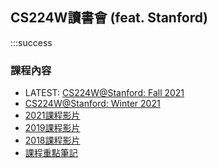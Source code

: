 ## CS224W讀書會 (feat. Stanford)

:::success
### 課程內容
- LATEST: [CS224W@Stanford: Fall 2021](http://web.stanford.edu/class/cs224w/)
- [CS224W@Stanford: Winter 2021](http://snap.stanford.edu/class/cs224w-2020/)
- [2021課程影片](https://www.youtube.com/playlist?list=PLoROMvodv4rPLKxIpqhjhPgdQy7imNkDn)
- [2019課程影片](https://www.youtube.com/playlist?list=PL1OaWjIc3zJ4xhom40qFY5jkZfyO5EDOZ)
- [2018課程影片](http://snap.stanford.edu/class/cs224w-2018/#resources)
- [課程重點筆記](https://snap-stanford.github.io/cs224w-notes/)